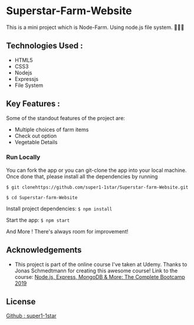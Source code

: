 # Superstar-Farm-Website
This is a mini project which is Node-Farm. Using node.js file system. 🗽👩‍🌾

## Technologies Used :

* HTML5
* CSS3
* Nodejs
* Expressjs
* File System


## Key Features :
Some of the standout features of the project are:
* Multiple choices of farm items
* Check out option
* Vegetable Details



### Run Locally
You can fork the app or you can git-clone the app into your local machine. Once done that, please install all the dependencies by running

`$ git clonehttps://github.com/super1-1star/Superstar-farm-Website.git`

`$ cd Superstar-farm-Website`

Install project dependencies:
`$ npm install`

Start the app:
`$ npm start`


And More ! There's always room for improvement!

## Acknowledgements

* This project is part of the online course I've taken at Udemy. Thanks to Jonas Schmedtmann for creating this awesome course! Link to the course: [Node.js, Express, MongoDB & More: The Complete Bootcamp 2019](https://www.udemy.com/course/nodejs-express-mongodb-bootcamp/)



## License

[Github : super1-1star](https://github.com/super1-1star)

